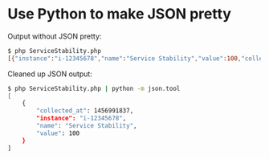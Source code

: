 # Use Python to make JSON pretty

Output without JSON pretty:
```bash
$ php ServiceStability.php 
[{"instance":"i-12345678","name":"Service Stability","value":100,"collected_at":1456991837}]
```

Cleaned up JSON output:
```bash
$ php ServiceStability.php | python -m json.tool
[
    {
        "collected_at": 1456991837, 
        "instance": "i-12345678", 
        "name": "Service Stability", 
        "value": 100
    }
]
```